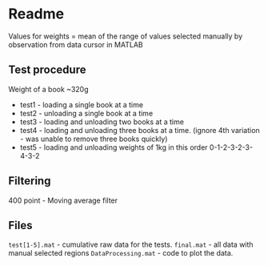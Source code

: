 # Readme

Values for weights = mean of the range of values selected manually by observation from data cursor in MATLAB

## Test procedure

Weight of a book ~320g

- test1 - loading a single book at a time
- test2 - unloading a single book at a time
- test3 - loading and unloading two books at a time
- test4 - loading and unloading three books at a time. (ignore 4th variation - was unable to remove three books quickly)
- test5 - loading and unloading weights of 1kg in this order 0-1-2-3-2-3-4-3-2

## Filtering

400 point - Moving average filter

## Files

`test[1-5].mat` - cumulative raw data for the tests.
`final.mat` - all data with manual selected regions
`DataProcessing.mat` - code to plot the data.
